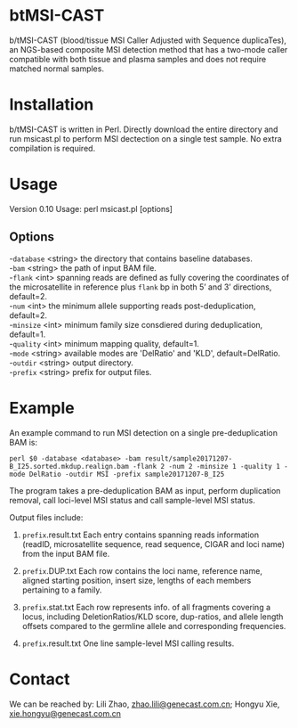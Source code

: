 # btMSI-CAST

b/tMSI-CAST (blood/tissue MSI Caller Adjusted with Sequence duplicaTes), an NGS-based composite MSI detection method that has a two-mode caller compatible with both tissue and plasma samples and does not require matched normal samples.

# Installation
b/tMSI-CAST is written in Perl. Directly download the entire directory and run msicast.pl to perform MSI dectection on a single test sample. No extra compilation is required.

# Usage
Version 0.10
Usage: perl msicast.pl [options]

## Options
-`database` \<string\> the directory that contains baseline databases.  
-`bam` \<string\> the path of input BAM file.  
-`flank` \<int\> spanning reads are defined as fully covering the coordinates of the microsatellite in reference plus `flank` bp in both 5’ and 3’ directions, default=2.  
-`num` \<int\> the minimum allele supporting reads post-deduplication, default=2.  
-`minsize` \<int\> minimum family size consdiered during deduplication, default=1.  
-`quality` \<int\> minimum mapping quality, default=1.  
-`mode` \<string\> available modes are 'DelRatio' and 'KLD', default=DelRatio.  
-`outdir` \<string\> output directory.  
-`prefix` \<string\> prefix for output files.  
 
# Example
An example command to run MSI detection on a single pre-deduplication BAM is:
```
perl $0 -database <database> -bam result/sample20171207-B_I25.sorted.mkdup.realign.bam -flank 2 -num 2 -minsize 1 -quality 1 -mode DelRatio -outdir MSI -prefix sample20171207-B_I25
```
The program takes a pre-deduplication BAM as input, perform duplication removal, call loci-level MSI status and call sample-level MSI status.

Output files include:
1. `prefix`.result.txt
Each entry contains spanning reads information (readID, microsatellite sequence, read sequence, CIGAR and loci name) from the input BAM file.
 
2. `prefix`.DUP.txt
Each row contains the loci name, reference name, aligned starting position, insert size, lengths of each members pertaining to a family.

3. `prefix`.stat.txt
Each row represents info. of all fragments covering a locus, including DeletionRatios/KLD score, dup-ratios, and allele length offsets compared to the germline allele and corresponding frequencies.

4. `prefix`.result.txt
One line sample-level MSI calling results.


# Contact
We can be reached by: Lili Zhao, zhao.lili@genecast.com.cn; Hongyu Xie, xie.hongyu@genecast.com.cn
